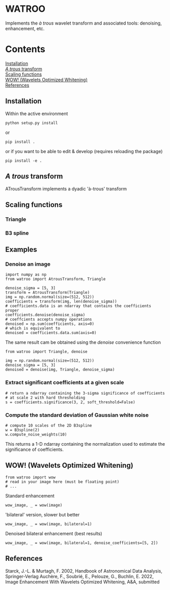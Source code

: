# WATROO

Implements the _à trous_ wavelet transform and associated tools: denoising, enhancement, etc.

# Contents

[Installation](#installation)\
[_A trous_ transform](#a-trous-transform)\
[Scaling functions](#scaling-functions)\
[WOW! (Wavelets Optimized Whitening)](#wow-wavelets-optimized-whitening)\
[References](#references)

## Installation

Within the active environment

    python setup.py install

or

    pip install .

or if you want to be able to edit & develop (requires reloading the package)

    pip install -e .

## _A trous_ transform

ATrousTransform implements a dyadic 'à-trous' transform

## Scaling functions

### Triangle

### B3 spline

## Examples

### Denoise an image 

    import numpy as np
    from watroo import AtrousTransform, Triangle

    denoise_sigma = [5, 3]
    transform = AtrousTransform(Triangle)
    img = np.random.normal(size=(512, 512))
    coefficients = transform(img, len(denoise_sigma))
    # coefficients.data is an ndarray that contains the coefficients proper
    coefficients.denoise(denoise_sigma)
    # coeffcients accepts numpy operations
    denoised = np.sum(coefficients, axis=0)
    # which is equivalent to
    denoised = coefficients.data.sum(axis=0)

The same result cam be obtained using the *denoise* convenience function

    from watroo import Triangle, denoise

    img = np.random.normal(size=(512, 512))
    denoise_sigma = [5, 3]
    denoised = denoise(img, Triangle, denoise_sigma)

### Extract significant coefficients at a given scale

    # return a ndarray containing the 3-sigma significance of coefficients
    # at scale 2 with hard thresholding
    s = coefficients.significance(3, 2, soft_threshold=False)

### Compute the standard deviation of Gaussian white noise

    # compute 10 scales of the 2D B3spline
    w = B3spline(2)
    w.compute_noise_weights(10)

This returns a 1-D ndarray containing the normalization
used to estimate the significance of coefficients.

## WOW! (Wavelets Optimized Whitening)

    from watroo import wow
    # read in your image here (must be floating point)
    # ...

Standard enhancement

    wow_image, _ = wow(image)

'bilateral' version, slower but better

    wow_image, _ = wow(image, bilateral=1)

Denoised bilateral enhancement (best results)

    wow_image, _ = wow(image, bilateral=1, denoise_coefficients=[5, 2])

## References

Starck, J.-L. & Murtagh, F. 2002, Handbook of Astronomical Data Analysis, Springer-Verlag
Auchère, F., Soubrié, E., Pelouze, G., Buchlin, E. 2022, Image Enhancement With Wavelets Optimized Whitening, A&A, submitted 